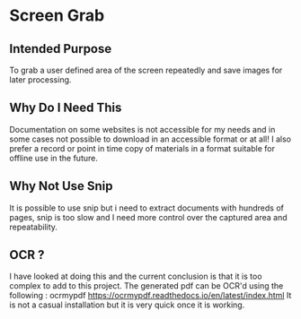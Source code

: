 # Screen Grab

## Intended Purpose
To grab a user defined area of the screen repeatedly and save images for later processing.

## Why Do I Need This
Documentation on some websites is not accessible for my needs and in some cases not possible to download in an accessible format or at all!
I also prefer a record or point in time copy of materials in a format suitable for offline use in the future.

## Why Not Use Snip
It is possible to use snip but i need to extract documents with hundreds of pages, snip is too slow and I need more control over the captured area and repeatability.

## OCR ?
I have looked at doing this and the current conclusion is that it is too complex to add to this project.
The generated pdf can be OCR'd using the following :
ocrmypdf https://ocrmypdf.readthedocs.io/en/latest/index.html
It is not a casual installation but it is very quick once it is working.